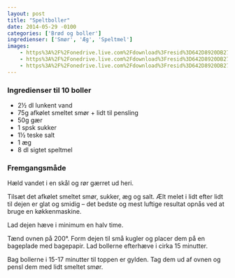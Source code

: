 ```yaml
---
layout: post
title: "Speltboller"
date: 2014-05-29 -0100
categories: ['Brød og boller']
ingredienser: ['Smør', 'Æg', 'Speltmel']
images:
    - https%3A%2F%2Fonedrive.live.com%2Fdownload%3Fresid%3D642D8920DB2784EE!167761
    - https%3A%2F%2Fonedrive.live.com%2Fdownload%3Fresid%3D642D8920DB2784EE!167763
    - https%3A%2F%2Fonedrive.live.com%2Fdownload%3Fresid%3D642D8920DB2784EE!167762
---
```

### Ingredienser til 10 boller
-   2½ dl lunkent vand 
-   75g afkølet smeltet smør + lidt til pensling 
-   50g gær 
-   1 spsk sukker 
-   1½ teske salt 
-   1 æg 
-   8 dl sigtet speltmel

### Fremgangsmåde
Hæld vandet i en skål og rør gærret ud heri.

Tilsæt det afkølet smeltet smør, sukker, æg og salt. Ælt melet i lidt efter lidt til dejen er glat og smidig – det bedste og mest luftige resultat opnås ved at bruge en køkkenmaskine.

Lad dejen hæve i minimum en halv time.

Tænd ovnen på 200&deg;. Form dejen til små kugler og placer dem på en bageplade med bagepapir. Lad bollerne efterhæve i cirka 15 minutter.

Bag bollerne i 15-17 minutter til toppen er gylden. Tag dem ud af ovnen og pensl dem med lidt smeltet smør.

